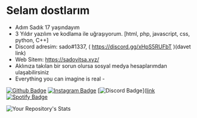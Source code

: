 # Selam dostlarım
- Adım Sadık 17 yaşındayım
- 3 Yıldır yazılım ve kodlama ile uğraşıyorum. [html, php, javascript, css, python, C++]
- Discord adresim: sado#1337, ( https://discord.gg/xHpS5RUFbT )(davet link)
- Web Sitem: https://sadovitsa.xyz/
- Aklınıza takılan bir sorun olursa sosyal medya hesaplarımdan ulaşabilirsiniz
- Everything you can imagine is real -

[![Github Badge](https://img.shields.io/badge/-Github-000?style=quare&labelColor=000&logo=Github&logoColor=white&link=link)](https://github.com/sadovitsa)
[![Instagram Badge](https://img.shields.io/badge/-Instagram-C13584?style=flat-quare&labelColor=C13584&logo=instagram&logoColor=white&link=link)](https://www.instagram.com/ichbinsadik/)
[![Discord Badge](https://img.shields.io/badge/-Discord-5865F2?style=flat-quare&labelColor=5865F2&logo=discord&logoColor=white&link=link)]([link](https://discord.com/invite/xHpS5RUFbT/)
[![Spotify Badge](https://img.shields.io/badge/-Spotify-1ED760?style=flat-quare&labelColor=1ED760&logo=spotify&logoColor=white&link=link)](https://open.spotify.com/user/31dibld5mo7nkq54mfpw65xqj2xu?si=190f87af9fae4c35&nd=1)

![Your Repository's Stats](https://github-readme-stats.vercel.app/api?username=sadovitsa&show_icons=true)
